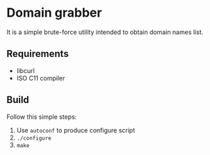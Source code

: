 # Domain grabber
It is a simple brute-force utility intended to obtain domain names list.

## Requirements
* libcurl
* ISO C11 compiler

## Build
Follow this simple steps:
1. Use `autoconf` to produce configure script
2. `./configure`
3. `make`
